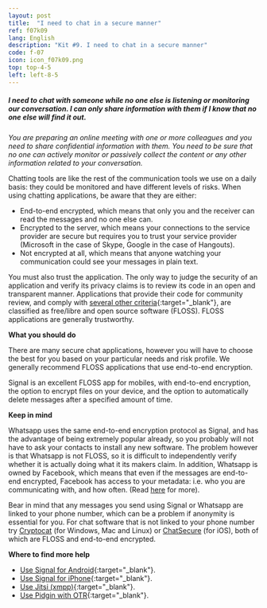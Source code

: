 ```yaml
---
layout: post
title:  "I need to chat in a secure manner"
ref: f07k09
lang: English
description: "Kit #9. I need to chat in a secure manner"
code: f-07
icon: icon_f07k09.png
top: top-4-5
left: left-8-5
---
```


##### I need to chat with someone while no one else is listening or monitoring our conversation. I can only share information with them if I know that no one else will find it out.

*You are preparing an online meeting with one or more colleagues and you need to share confidential information with them. You need to be sure that no one can actively monitor or passively collect the content or any other information related to your conversation.*

Chatting tools are like the rest of the communication tools we use on a daily basis: they could be monitored and have different levels of risks. When using chatting applications, be aware that they are either:

+ End-to-end encrypted, which means that only you and the receiver can read the messages and no one else can.
+ Encrypted to the server, which means your connections to the service provider are secure but requires you to trust your service provider (Microsoft in the case of Skype, Google in the case of Hangouts).
+ Not encrypted at all, which means that anyone watching your communication could see your messages in plain text.

You must also trust the application. The only way to judge the security of an application and verify its privacy claims is to review its code in an open and transparent manner. Applications that provide their code for community review, and comply with [several other criteria](http://www.gnu.org/philosophy/free-sw.en.html){:target="_blank"}, are classified as free/libre and open source software (FLOSS). FLOSS applications are generally trustworthy.

**What you should do**

There are many secure chat applications, however you will have to choose the best for you based on your particular needs and risk profile. We generally recommend FLOSS applications that use end-to-end encryption.

Signal is an excellent FLOSS app for mobiles, with end-to-end encryption, the option to encrypt files on your device, and the option to automatically delete messages after a specified amount of time.

**Keep in mind**

Whatsapp uses the same end-to-end encryption protocol as Signal, and has the advantage of being extremely popular already, so you probably will not have to ask your contacts to install any new software. The problem however is that Whatsapp is not FLOSS, so it is difficult to independently verify whether it is actually doing what it its makers claim. In addition, Whatsapp is owned by Facebook, which means that even if the messages are end-to-end encrypted, Facebook has access to your metadata: i.e. who you are communicating with, and how often. (Read [here](https://securityinabox.org/en/blog/2016-05-23/why-we-still-recommend-signal-over-whatsapp-even-though-they-both-use-end-to-end-encryption) for more).

Bear in mind that any messages you send using Signal or Whatsapp are linked to your phone number, which can be a problem if anonymity is essential for you. For chat software that is not linked to your phone number try [Cryptocat](https://crypto.cat/) (for Windows, Mac and Linux) or [ChatSecure](https://chatsecure.org/) (for iOS), both of which are FLOSS and end-to-end encrypted.

<!-- Removed this para until EFF updates their scorecard
Start by learning which applications and tools implement secure protocols and which do not from the [Secure Messaging Scorecard](https://www.eff.org/secure-messaging-scorecard){:target="_blank"}.
-->

**Where to find more help**

+ [Use Signal for Android](https://securityinabox.org/en/guide/signal/android/){:target="_blank"}.
+ [Use Signal for iPhone](https://ssd.eff.org/en/module/how-use-signal-ios){:target="_blank"}.
+ [Use Jitsi (xmpp)](https://securityinabox.org/en/guide/jitsi/windows/){:target="_blank"}.
+ [Use Pidgin with OTR](https://ssd.eff.org/en/module/how-use-otr-windows){:target="_blank"}.
